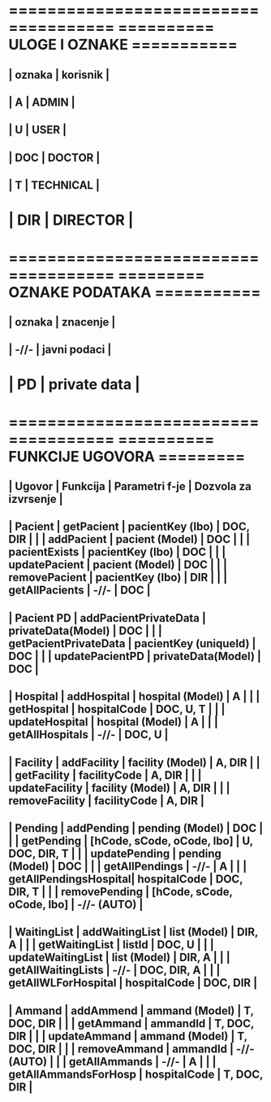 
=====================================
========== ULOGE I OZNAKE ===========
=====================================
|    oznaka      |    korisnik      |
-------------------------------------
|       A        |      ADMIN       |
-------------------------------------
|       U        |      USER        |
-------------------------------------
|      DOC       |     DOCTOR       |
-------------------------------------
|       T        |    TECHNICAL     |
-------------------------------------
|      DIR       |    DIRECTOR      |
=====================================

=====================================
========= OZNAKE PODATAKA ===========
=====================================
|    oznaka      |    znacenje      |
-------------------------------------
|     -//-       |   javni podaci   |
-------------------------------------
|       PD       |  private data    |
=====================================    


=====================================
========== FUNKCIJE UGOVORA =========
===============================================================================================================
|       Ugovor      |       Funkcija        |       Parametri f-je        |       Dozvola za izvrsenje        |
---------------------------------------------------------------------------------------------------------------
|      Pacient      |      getPacient       |      pacientKey (lbo)       |             DOC, DIR              |
|                   |      addPacient       |       pacient (Model)       |               DOC                 |
|                   |     pacientExists     |      pacientKey (lbo)       |               DOC                 |
|                   |     updatePacient     |       pacient (Model)       |               DOC                 |
|                   |     removePacient     |      pacientKey (lbo)       |               DIR                 |
|                   |     getAllPacients    |            -//-             |               DOC                 |
---------------------------------------------------------------------------------------------------------------
|    Pacient PD     | addPacientPrivateData |     privateData(Model)      |               DOC                 |
|                   | getPacientPrivateData |   pacientKey (uniqueId)     |               DOC                 |
|                   |    updatePacientPD    |     privateData(Model)      |               DOC                 |
---------------------------------------------------------------------------------------------------------------
|     Hospital      |     addHospital       |      hospital (Model)       |                A                  |
|                   |     getHospital       |       hospitalCode          |            DOC, U, T              |
|                   |    updateHospital     |      hospital (Model)       |                A                  |
|                   |    getAllHospitals    |           -//-              |             DOC, U                |
---------------------------------------------------------------------------------------------------------------
|     Facility      |     addFacility       |      facility (Model)       |             A, DIR                | 
|                   |     getFacility       |       facilityCode          |             A, DIR                |
|                   |    updateFacility     |      facility (Model)       |             A, DIR                |
|                   |    removeFacility     |       facilityCode          |             A, DIR                |
---------------------------------------------------------------------------------------------------------------
|     Pending       |     addPending        |       pending (Model)       |               DOC                 |
|                   |     getPending        | [hCode, sCode, oCode, lbo]  |          U, DOC, DIR, T           |
|                   |    updatePending      |       pending (Model)       |               DOC                 |
|                   |    getAllPendings     |           -//-              |                A                  |
|                   | getAllPendingsHospital|        hospitalCode         |           DOC, DIR, T             |
|                   |    removePending      | [hCode, sCode, oCode, lbo]  |           -//- (AUTO)             | 
---------------------------------------------------------------------------------------------------------------
|   WaitingList     |    addWaitingList     |        list (Model)         |             DIR, A                |
|                   |    getWaitingList     |          listId             |             DOC, U                |
|                   |   updateWaitingList   |        list (Model)         |             DIR, A                |
|                   |  getAllWaitingLists   |           -//-              |           DOC, DIR, A             |
|                   |  getAllWLForHospital  |        hospitalCode         |            DOC, DIR               | 
---------------------------------------------------------------------------------------------------------------
|     Ammand        |      addAmmend        |     ammand (Model)          |          T, DOC, DIR              |
|                   |      getAmmand        |        ammandId             |          T, DOC, DIR              |
|                   |     updateAmmand      |     ammand (Model)          |          T, DOC, DIR              |
|                   |     removeAmmand      |        ammandId             |           -//- (AUTO)             |
|                   |    getAllAmmands      |           -//-              |               A                   |
|                   | getAllAmmandsForHosp  |      hospitalCode           |          T, DOC, DIR              | 
---------------------------------------------------------------------------------------------------------------